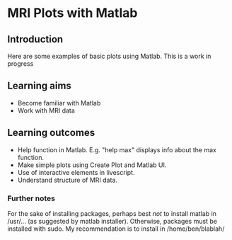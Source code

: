 # MRI Plots with Matlab

## Introduction

Here are some examples of basic plots using Matlab. 
This is a work in progress

## Learning aims

* Become familiar with Matlab 
* Work with MRI data
  
## Learning outcomes

* Help function in Matlab. E.g. "help max" displays info about the max function.
* Make simple plots using Create Plot and Matlab UI.
* Use of interactive elements in livescript.
* Understand structure of MRI data.

### Further notes

For the sake of installing packages, perhaps best *not* to install matlab in /usr/... (as suggested by matlab installer). Otherwise, packages must be installed with sudo. My recommendation is to install in /home/ben/blablah/
